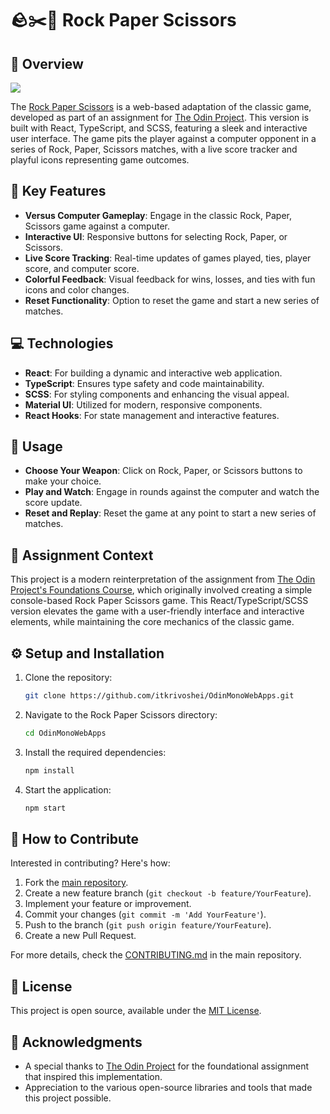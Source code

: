 # 🪨✂️📜 Rock Paper Scissors

## 📖 Overview
![](https://github.com/itkrivoshei/OdinMonoWebApps/blob/main/media/RockPaperScissors.gif?raw=true)

The [Rock Paper Scissors](https://itkrivoshei.github.io/OdinMonoWebApps/#/RockPaperScissors) is a web-based adaptation of the classic game, developed as part of an assignment for [The Odin Project](https://www.theodinproject.com/lessons/foundations-rock-paper-scissors). This version is built with React, TypeScript, and SCSS, featuring a sleek and interactive user interface. The game pits the player against a computer opponent in a series of Rock, Paper, Scissors matches, with a live score tracker and playful icons representing game outcomes.

## 🌟 Key Features

- **Versus Computer Gameplay**: Engage in the classic Rock, Paper, Scissors game against a computer.
- **Interactive UI**: Responsive buttons for selecting Rock, Paper, or Scissors.
- **Live Score Tracking**: Real-time updates of games played, ties, player score, and computer score.
- **Colorful Feedback**: Visual feedback for wins, losses, and ties with fun icons and color changes.
- **Reset Functionality**: Option to reset the game and start a new series of matches.

## 💻 Technologies

- **React**: For building a dynamic and interactive web application.
- **TypeScript**: Ensures type safety and code maintainability.
- **SCSS**: For styling components and enhancing the visual appeal.
- **Material UI**: Utilized for modern, responsive components.
- **React Hooks**: For state management and interactive features.

## 🚀 Usage

- **Choose Your Weapon**: Click on Rock, Paper, or Scissors buttons to make your choice.
- **Play and Watch**: Engage in rounds against the computer and watch the score update.
- **Reset and Replay**: Reset the game at any point to start a new series of matches.

## 🎯 Assignment Context

This project is a modern reinterpretation of the assignment from [The Odin Project's Foundations Course](https://www.theodinproject.com/lessons/foundations-rock-paper-scissors), which originally involved creating a simple console-based Rock Paper Scissors game. This React/TypeScript/SCSS version elevates the game with a user-friendly interface and interactive elements, while maintaining the core mechanics of the classic game.

## ⚙️ Setup and Installation

1. Clone the repository:
   ```bash
   git clone https://github.com/itkrivoshei/OdinMonoWebApps.git
   ```
2. Navigate to the Rock Paper Scissors directory:
   ```bash
   cd OdinMonoWebApps
   ```
3. Install the required dependencies:
   ```bash
   npm install
   ```
4. Start the application:
   ```bash
   npm start
   ```

## 🤝 How to Contribute

Interested in contributing? Here's how:

1. Fork the [main repository](https://github.com/itkrivoshei/OdinMonoWebApps).
2. Create a new feature branch (`git checkout -b feature/YourFeature`).
3. Implement your feature or improvement.
4. Commit your changes (`git commit -m 'Add YourFeature'`).
5. Push to the branch (`git push origin feature/YourFeature`).
6. Create a new Pull Request.

For more details, check the [CONTRIBUTING.md](https://github.com/itkrivoshei/OdinMonoWebApps/blob/master/CONTRIBUTING.md) in the main repository.

## 📜 License

This project is open source, available under the [MIT License](https://github.com/itkrivoshei/OdinMonoWebApps/blob/master/LICENSE).

## 👏 Acknowledgments

- A special thanks to [The Odin Project](https://www.theodinproject.com/) for the foundational assignment that inspired this implementation.
- Appreciation to the various open-source libraries and tools that made this project possible.
